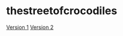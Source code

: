# thestreetofcrocodiles

[Version 1](https://nwestondesign.github.io/thestreetofcrocodiles/thestreetofcrocodiles-1.html)
[Version 2](https://nwestondesign.github.io/thestreetofcrocodiles/thestreetofcrocodiles-2.html)
